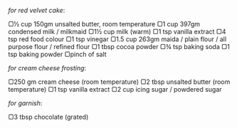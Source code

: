 *for red velvet cake*:

▢½ cup 150gm unsalted butter, room temperature
▢1 cup 397gm condensed milk / milkmaid
▢1½ cup milk (warm)
▢1 tsp vanilla extract
▢4 tsp red food colour
▢1 tsp vinegar
▢1.5 cup 263gm maida / plain flour / all purpose flour / refined flour
▢1 tbsp cocoa powder
▢¾ tsp baking soda
▢1 tsp baking powder
▢pinch of salt

*for cream cheese frosting*:

▢250 gm cream cheese (room temperature)
▢2 tbsp unsalted butter (room temperature)
▢1 tsp vanilla extract
▢2 cup icing sugar / powdered sugar

*for garnish*:

▢3 tbsp chocolate (grated)